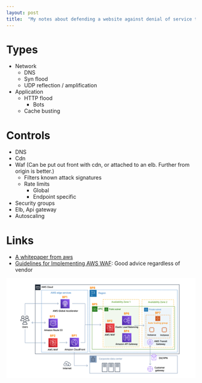 ```yaml
---
layout: post
title:  "My notes about defending a website against denial of service type attacks"
---
```


# Types

* Network
  * DNS
  * Syn flood
  * UDP reflection / amplification
* Application
  * HTTP flood
    * Bots
  * Cache busting

# Controls

* DNS
* Cdn
* Waf (Can be put out front with cdn, or attached to an elb. Further from origin is better.)
  * Filters known attack signatures
  * Rate limits
    * Global
    * Endpoint specific
* Security groups
* Elb, Api gateway
* Autoscaling

# Links

* [A whitepaper from aws](https://docs.aws.amazon.com/whitepapers/latest/aws-best-practices-ddos-resiliency/aws-best-practices-ddos-resiliency.html)
* [Guidelines for Implementing AWS WAF](https://docs.aws.amazon.com/whitepapers/latest/guidelines-for-implementing-aws-waf/guidelines-for-implementing-aws-waf.html): Good advice regardless of vendor

![Denial of service reference architecture from aws](/assets/2023/dos_reference_architecture.png)